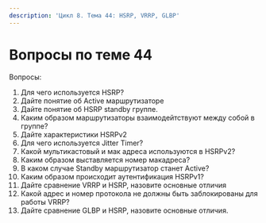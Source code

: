 ```yaml
---
description: 'Цикл 8. Тема 44: HSRP, VRRP, GLBP'
---
```


# Вопросы по теме 44

Вопросы:

1. Для чего используется HSRP?
2. Дайте понятие об Active маршрутизаторе
3. Дайте понятие об HSRP standby группе.
4. Каким образом маршрутизаторы взаимодейтствуют между собой в группе?
5. Дайте характеристики HSRPv2
6. Для чего используется Jitter Timer?
7. Какой мультикастовый и мак адреса используются в HSRPv2?
8. Каким образом выставляется номер макадреса?
9. В каком случае Standby маршрутизатор станет Active?
10. Каким образом происходит аутентификация HSRPv1?
11. Дайте сравнение VRRP и HSRP, назовите основные отличия
12. Какой адрес и номер протокола не должны быть заблокированы для работы VRRP?
13. Дайте сравнение GLBP и HSRP, назовите основные отличия.

